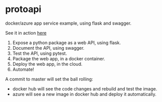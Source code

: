 # protoapi

docker/azure app service example, using flask and swagger.

See it in action [here](https://protocop.azurewebsites.net/api-doc)

1. Expose a python package as a web API, using flask.
2. Document the API, using swagger.
3. Test the API, using pytest.
3. Package the web app, in a docker container.
4. Deploy the web app, in the cloud.
5. Automate!

A commit to master will set the ball rolling:
- docker hub will see the code changes and rebuild and test the image.
- azure will see a new image in docker hub and deploy it automatically.